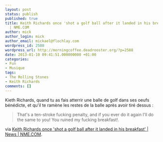 ```yaml
---
layout: post
status: publish
published: true
title: Keith Richards once 'shot a golf ball after it landed in his breakfast' | News
  | NME.COM
author: mick
author_login: mick
author_email: mickael@flochlay.com
wordpress_id: 2588
wordpress_url: http://morningcoffee.deadrooster.org/?p=2588
date: 2013-01-10 09:41:51.000000000 +01:00
categories:
- Fun
- Musique
tags:
- The Rolling Stones
- Keith Richards
comments: []
---
```

Kieth Richards, quand tu as fais atterrir une balle de golf dans ses oeufs bénédicte, et qu'il te ramène les restes de la balle après avoir tiré dessus :
<blockquote>That's a ten-stroke fucking penalty, and if you ever do it again I'll do the same to you! You ruined my fucking breakfast!.</blockquote>
via <a href="http://www.nme.com/news/keith-richards/68057">Keith Richards once 'shot a golf ball after it landed in his breakfast' | News | NME.COM</a>.
